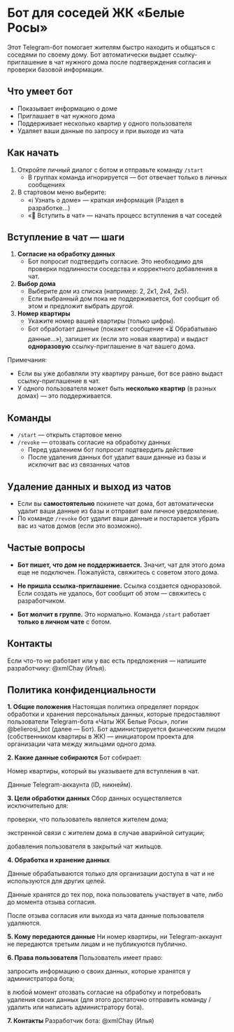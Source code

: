 # Бот для соседей ЖК «Белые Росы»

Этот Telegram-бот помогает жителям быстро находить и общаться с соседями по своему дому. Бот автоматически выдает ссылку-приглашение в чат нужного дома после подтверждения согласия и проверки базовой информации.

## Что умеет бот
- Показывает информацию о доме
- Приглашает в чат нужного дома
- Поддерживает несколько квартир у одного пользователя
- Удаляет ваши данные по запросу и при выходе из чата

## Как начать
1. Откройте личный диалог с ботом и отправьте команду `/start`
   - В группах команда игнорируется — бот отвечает только в личных сообщениях
2. В стартовом меню выберите:
   - «ℹ️ Узнать о доме» — краткая информация (Раздел в разработке...)
   - «💬 Вступить в чат» — начать процесс вступления в чат соседей

## Вступление в чат — шаги
1. **Согласие на обработку данных**
   - Бот попросит подтвердить согласие. Это необходимо для проверки подлинности соседства и корректного добавления в чат.
2. **Выбор дома**
   - Выберите дом из списка (например: 2, 2к1, 2к4, 2к5).
   - Если выбранный дом пока не поддерживается, бот сообщит об этом и предложит выбрать другой.
3. **Номер квартиры**
   - Укажите номер вашей квартиры (только цифры).
   - Бот обработает данные (покажет сообщение «⏳ Обрабатываю данные…»), запишет их (если это новая квартира) и выдаст **одноразовую** ссылку-приглашение в чат вашего дома.

Примечания:
- Если вы уже добавляли эту квартиру раньше, бот все равно выдаст ссылку-приглашение в чат.
- У одного пользователя может быть **несколько квартир** (в разных домах) — это поддерживается.

## Команды
- `/start` — открыть стартовое меню
- `/revoke` — отозвать согласие на обработку данных
  - Перед удалением бот попросит подтвердить действие
  - После удаления данных бот удалит ваши данные из базы и исключит вас из связанных чатов

## Удаление данных и выход из чатов
- Если вы **самостоятельно** покинете чат дома, бот автоматически удалит ваши данные из базы и отправит вам личное уведомление.
- По команде `/revoke` бот удалит ваши данные и постарается убрать вас из чатов домов (если это возможно).

## Частые вопросы
- **Бот пишет, что дом не поддерживается.**
  Значит, чат для этого дома еще не подключен. Пожалуйста, свяжитесь с советом этого дома.

- **Не пришла ссылка-приглашение.**
  Ссылка создается одноразовой. Если создать не удалось, бот сообщит об этом — свяжитесь с разработчиком.

- **Бот молчит в группе.**
  Это нормально. Команда `/start` работает **только в личном чате** с ботом.

## Контакты
Если что-то не работает или у вас есть предложения — напишите разработчику: @xmlChay (Илья).

## Политика конфиденциальности
**1. Общие положения**
Настоящая политика определяет порядок обработки и хранения персональных данных, которые предоставляют пользователи Telegram-бота «Чаты ЖК Белые Росы», логин @belierosi_bot (далее — Бот). Бот администрируется физическим лицом (собственником квартиры в ЖК) — инициатором проекта для организации чата между жильцами одного дома.

**2. Какие данные собираются**
Бот собирает:

Номер квартиры, который вы указываете для вступления в чат.

Данные Telegram-аккаунта (ID, никнейм).

**3. Цели обработки данных**
Сбор данных осуществляется исключительно для:

проверки, что пользователь является жителем дома;

экстренной связи с жителем дома в случае аварийной ситуации;

добавления пользователя в закрытый чат жильцов.

**4. Обработка и хранение данных**

Данные обрабатываются только для организации доступа в чат и не используются для других целей.

Данные хранятся до тех пор, пока пользователь участвует в чате, либо до момента отзыва согласия.

После отзыва согласия или выхода из чата данные пользователя удаляются.

**5. Кому передаются данные**
Ни номер квартиры, ни Telegram-аккаунт не передаются третьим лицам и не публикуются публично.

**6. Права пользователя**
Пользователь имеет право:

запросить информацию о своих данных, которые хранятся у администратора бота;

в любой момент отозвать согласие на обработку и потребовать удаления своих данных (для этого достаточно отправить команду /удалить или написать администратору бота).

**7. Контакты**
Разработчик бота: @xmlChay (Илья)
